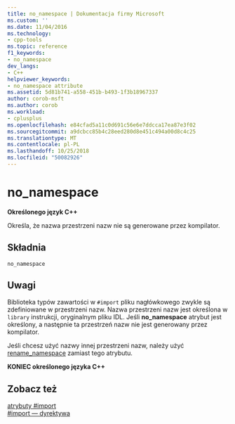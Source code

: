 ```yaml
---
title: no_namespace | Dokumentacja firmy Microsoft
ms.custom: ''
ms.date: 11/04/2016
ms.technology:
- cpp-tools
ms.topic: reference
f1_keywords:
- no_namespace
dev_langs:
- C++
helpviewer_keywords:
- no_namespace attribute
ms.assetid: 5d81b741-a558-451b-b493-1f3b18967337
author: corob-msft
ms.author: corob
ms.workload:
- cplusplus
ms.openlocfilehash: e84cfad5a11c0d691c56e6e7ddcca17ea87e3f02
ms.sourcegitcommit: a9dcbcc85b4c28eed280d8e451c494a00d8c4c25
ms.translationtype: MT
ms.contentlocale: pl-PL
ms.lasthandoff: 10/25/2018
ms.locfileid: "50082926"
---
```

# <a name="nonamespace"></a>no_namespace
**Określonego język C++**

Określa, że nazwa przestrzeni nazw nie są generowane przez kompilator.

## <a name="syntax"></a>Składnia

```
no_namespace
```

## <a name="remarks"></a>Uwagi

Biblioteka typów zawartości w `#import` pliku nagłówkowego zwykle są zdefiniowane w przestrzeni nazw. Nazwa przestrzeni nazw jest określona w `library` instrukcji, oryginalnym pliku IDL. Jeśli **no_namespace** atrybut jest określony, a następnie ta przestrzeń nazw nie jest generowany przez kompilator.

Jeśli chcesz użyć nazwy innej przestrzeni nazw, należy użyć [rename_namespace](../preprocessor/rename-namespace.md) zamiast tego atrybutu.

**KONIEC określonego języka C++**

## <a name="see-also"></a>Zobacz też

[atrybuty #import](../preprocessor/hash-import-attributes-cpp.md)<br/>
[#import — dyrektywa](../preprocessor/hash-import-directive-cpp.md)